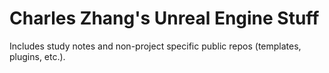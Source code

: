 # Charles Zhang's Unreal Engine Stuff

Includes study notes and non-project specific public repos (templates, plugins, etc.).
